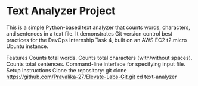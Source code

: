 # Text Analyzer Project
This is a simple Python-based text analyzer that counts words, characters, and sentences in a text file. It demonstrates Git version control best practices for the DevOps Internship Task 4, built on an AWS EC2 t2.micro Ubuntu instance.

Features
Counts total words.
Counts total characters (with/without spaces).
Counts total sentences.
Command-line interface for specifying input file.
Setup Instructions
Clone the repository:
git clone https://github.com/Pravalika-27/Elevate-Labs-Git.git
cd text-analyzer

